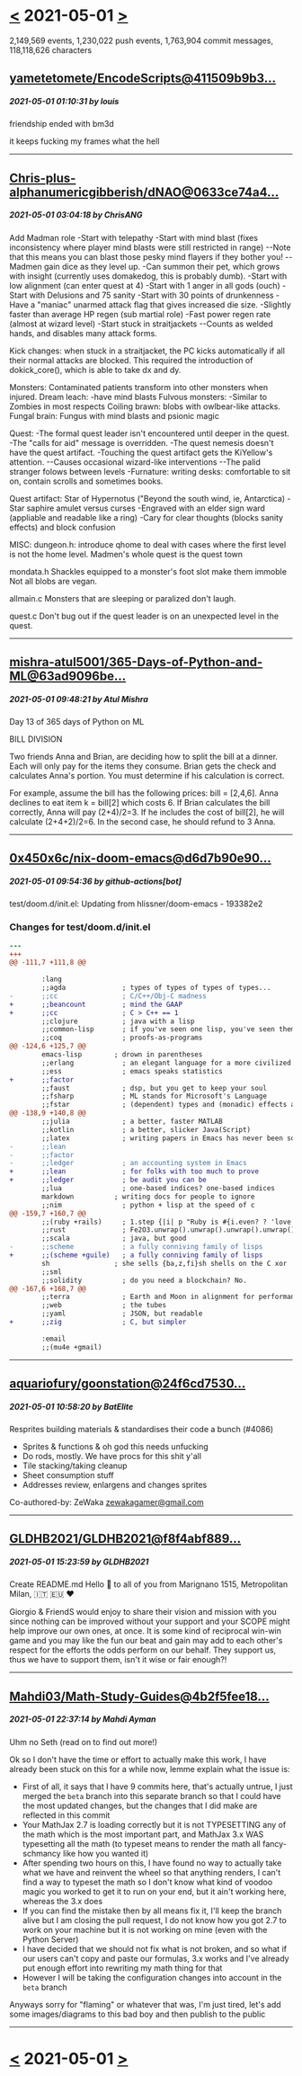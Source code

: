 # [<](2021-04-30.md) 2021-05-01 [>](2021-05-02.md)

2,149,569 events, 1,230,022 push events, 1,763,904 commit messages, 118,118,626 characters


## [yametetomete/EncodeScripts@411509b9b3...](https://github.com/yametetomete/EncodeScripts/commit/411509b9b39be6dabecae10e8055e7559047aee0)
##### 2021-05-01 01:10:31 by louis

friendship ended with bm3d

it keeps fucking my frames what the hell

---
## [Chris-plus-alphanumericgibberish/dNAO@0633ce74a4...](https://github.com/Chris-plus-alphanumericgibberish/dNAO/commit/0633ce74a44c6f2253a7e040cdfd2a1c80eae142)
##### 2021-05-01 03:04:18 by ChrisANG

Add Madman role
-Start with telepathy
-Start with mind blast (fixes inconsistency where player mind blasts were still restricted in range)
--Note that this means you can blast those pesky mind flayers if they bother you!
--Madmen gain dice as they level up.
-Can summon their pet, which grows with insight (currently uses domakedog, this is probably dumb).
-Start with low alignment (can enter quest at 4)
-Start with 1 anger in all gods (ouch)
-Start with Delusions and 75 sanity
-Start with 30 points of drunkenness
-Have a "maniac" unarmed attack flag that gives increased die size.
-Slightly faster than average HP regen (sub martial role)
-Fast power regen rate (almost at wizard level)
-Start stuck in straitjackets
--Counts as welded hands, and disables many attack forms.


Kick changes: when stuck in a straitjacket, the PC kicks automatically if all their normal attacks are blocked. This required the introduction of dokick_core(), which is able to take dx and dy.


Monsters:
Contaminated patients transform into other monsters when injured.
Dream leach:
-have mind blasts
Fulvous monsters:
-Similar to Zombies in most respects
Coiling brawn: blobs with owlbear-like attacks.
Fungal brain: Fungus with mind blasts and psionic magic



Quest:
-The formal quest leader isn't encountered until deeper in the quest.
-The "calls for aid" message is overridden.
-The quest nemesis doesn't have the quest artifact.
-Touching the quest artifact gets the KiYellow's attention.
--Causes occasional wizard-like interventions
--The palid stranger folows between levels
-Furnature: writing desks: comfortable to sit on, contain scrolls and sometimes books.

Quest artifact: Star of Hypernotus ("Beyond the south wind, ie, Antarctica)
-Star saphire amulet versus curses
-Engraved with an elder sign ward (appliable and readable like a ring)
-Cary for clear thoughts (blocks sanity effects) and block confusion

MISC:
dungeon.h:
introduce qhome to deal with cases where the first level is not the home level.
Madmen's whole quest is the quest town

mondata.h
Shackles equipped to a monster's foot slot make them immoble
Not all blobs are vegan.

allmain.c
Monsters that are sleeping or paralized don't laugh.

quest.c
Don't bug out if the quest leader is on an unexpected level in the quest.

---
## [mishra-atul5001/365-Days-of-Python-and-ML@63ad9096be...](https://github.com/mishra-atul5001/365-Days-of-Python-and-ML/commit/63ad9096bea44b6ea2b245ce8f19f0472810303a)
##### 2021-05-01 09:48:21 by Atul Mishra

Day 13 of 365 days of Python on ML

 BILL DIVISION

Two friends Anna and Brian, are deciding how to split the bill at a dinner. Each will only pay for the items they consume. Brian gets the check and calculates Anna's portion. You must determine if his calculation is correct.

For example, assume the bill has the following prices: bill = [2,4,6]. Anna declines to eat item k = bill[2] which costs 6. If Brian calculates the bill correctly, Anna will pay (2+4)/2=3. If he includes the cost of bill[2], he will calculate (2+4+2)/2=6. In the second case, he should refund to 3 Anna.

---
## [0x450x6c/nix-doom-emacs@d6d7b90e90...](https://github.com/0x450x6c/nix-doom-emacs/commit/d6d7b90e90afa8e51f4433f81a8d8b6f88a774e8)
##### 2021-05-01 09:54:36 by github-actions[bot]

test/doom.d/init.el: Updating from hlissner/doom-emacs - 193382e2

### Changes for test/doom.d/init.el

```diff
--- 
+++ 
@@ -111,7 +111,8 @@
 
        :lang
        ;;agda              ; types of types of types of types...
-       ;;cc                ; C/C++/Obj-C madness
+       ;;beancount         ; mind the GAAP
+       ;;cc                ; C > C++ == 1
        ;;clojure           ; java with a lisp
        ;;common-lisp       ; if you've seen one lisp, you've seen them all
        ;;coq               ; proofs-as-programs
@@ -124,6 +125,7 @@
        emacs-lisp        ; drown in parentheses
        ;;erlang            ; an elegant language for a more civilized age
        ;;ess               ; emacs speaks statistics
+       ;;factor
        ;;faust             ; dsp, but you get to keep your soul
        ;;fsharp            ; ML stands for Microsoft's Language
        ;;fstar             ; (dependent) types and (monadic) effects and Z3
@@ -138,9 +140,8 @@
        ;;julia             ; a better, faster MATLAB
        ;;kotlin            ; a better, slicker Java(Script)
        ;;latex             ; writing papers in Emacs has never been so fun
-       ;;lean
-       ;;factor
-       ;;ledger            ; an accounting system in Emacs
+       ;;lean              ; for folks with too much to prove
+       ;;ledger            ; be audit you can be
        ;;lua               ; one-based indices? one-based indices
        markdown          ; writing docs for people to ignore
        ;;nim               ; python + lisp at the speed of c
@@ -159,7 +160,7 @@
        ;;(ruby +rails)     ; 1.step {|i| p "Ruby is #{i.even? ? 'love' : 'life'}"}
        ;;rust              ; Fe2O3.unwrap().unwrap().unwrap().unwrap()
        ;;scala             ; java, but good
-       ;;scheme            ; a fully conniving family of lisps
+       ;;(scheme +guile)   ; a fully conniving family of lisps
        sh                ; she sells {ba,z,fi}sh shells on the C xor
        ;;sml
        ;;solidity          ; do you need a blockchain? No.
@@ -167,6 +168,7 @@
        ;;terra             ; Earth and Moon in alignment for performance.
        ;;web               ; the tubes
        ;;yaml              ; JSON, but readable
+       ;;zig               ; C, but simpler
 
        :email
        ;;(mu4e +gmail)

```

---
## [aquariofury/goonstation@24f6cd7530...](https://github.com/aquariofury/goonstation/commit/24f6cd75306650a172e69ebe2a7a79c3a1824150)
##### 2021-05-01 10:58:20 by BatElite

Resprites building materials & standardises their code a bunch (#4086)

* Sprites & functions & oh god this needs unfucking
* Do rods, mostly. We have procs for this shit y'all
* Tile stacking/taking cleanup
* Sheet consumption stuff
* Addresses review, enlargens and changes sprites

Co-authored-by: ZeWaka <zewakagamer@gmail.com>

---
## [GLDHB2021/GLDHB2021@f8f4abf889...](https://github.com/GLDHB2021/GLDHB2021/commit/f8f4abf8890c53ac57387ac4bc44399e7f8396d4)
##### 2021-05-01 15:23:59 by GLDHB2021

Create README.md Hello 👋 to all of you from Marignano 1515, Metropolitan Milan, 🇮🇹 🇪🇺 ❤ 

Giorgio & FriendS would enjoy to share their vision and mission with you since nothing can be improved without your support and your SCOPE might help improve our own ones, at once. It is some kind of reciprocal win-win game and you may like the fun our beat and gain may add to each other's respect for the efforts the odds perform on our behalf. They support us, thus we have to support them, isn't it wise or fair enough?!

---
## [Mahdi03/Math-Study-Guides@4b2f5fee18...](https://github.com/Mahdi03/Math-Study-Guides/commit/4b2f5fee1839196d66cf1549126e321c4981d29b)
##### 2021-05-01 22:37:14 by Mahdi Ayman

Uhm no Seth (read on to find out more!)

Ok so I don't have the time or effort to actually make this work, I
have already been stuck on this for a while now, lemme explain what
the issue is:

- First of all, it says that I have 9 commits here, that's actually
  untrue, I just merged the `beta` branch into this separate branch
  so that I could have the most updated changes, but the changes that
  I did make are reflected in this commit
- Your MathJax 2.7 is loading correctly but it is not TYPESETTING any
  of the math which is the most important part, and MathJax 3.x WAS
  typesetting all the math (to typeset means to render the math all
  fancy-schmancy like how you wanted it)
- After spending two hours on this, I have found no way to actually
  take what we have and reinvent the wheel so that anything renders,
  I can't find a way to typeset the math so I don't know what kind of
  voodoo magic you worked to get it to run on your end, but it ain't
  working here, whereas the 3.x does
- If you can find the mistake then by all means fix it, I'll keep the
  branch alive but I am closing the pull request, I do not know how you
  got 2.7 to work on your machine but it is not working on mine (even
  with the Python Server)
- I have decided that we should not fix what is not broken, and so what
  if our users can't copy and paste our formulas, 3.x works and I've
  already put enough effort into rewriting my math thing for that
- However I will be taking the configuration changes into account in
  the `beta` branch

Anyways sorry for "flaming" or whatever that was, I'm just tired, let's
add some images/diagrams to this bad boy and then publish to the public

---

# [<](2021-04-30.md) 2021-05-01 [>](2021-05-02.md)

